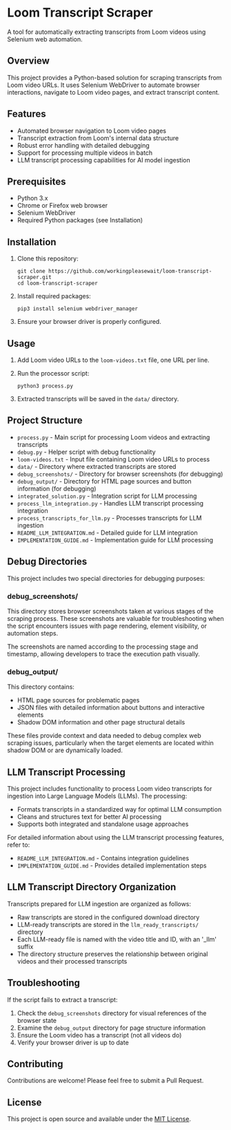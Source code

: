 # Loom Transcript Scraper

A tool for automatically extracting transcripts from Loom videos using Selenium web automation.

## Overview

This project provides a Python-based solution for scraping transcripts from Loom video URLs. It uses Selenium WebDriver to automate browser interactions, navigate to Loom video pages, and extract transcript content.

## Features

- Automated browser navigation to Loom video pages
- Transcript extraction from Loom's internal data structure
- Robust error handling with detailed debugging
- Support for processing multiple videos in batch
- LLM transcript processing capabilities for AI model ingestion

## Prerequisites

- Python 3.x
- Chrome or Firefox web browser
- Selenium WebDriver
- Required Python packages (see Installation)

## Installation

1. Clone this repository:
   ```
   git clone https://github.com/workingpleasewait/loom-transcript-scraper.git
   cd loom-transcript-scraper
   ```

2. Install required packages:
   ```
   pip3 install selenium webdriver_manager
   ```

3. Ensure your browser driver is properly configured.

## Usage

1. Add Loom video URLs to the `loom-videos.txt` file, one URL per line.

2. Run the processor script:
   ```
   python3 process.py
   ```

3. Extracted transcripts will be saved in the `data/` directory.

## Project Structure

- `process.py` - Main script for processing Loom videos and extracting transcripts
- `debug.py` - Helper script with debug functionality
- `loom-videos.txt` - Input file containing Loom video URLs to process
- `data/` - Directory where extracted transcripts are stored
- `debug_screenshots/` - Directory for browser screenshots (for debugging)
- `debug_output/` - Directory for HTML page sources and button information (for debugging)
- `integrated_solution.py` - Integration script for LLM processing
- `process_llm_integration.py` - Handles LLM transcript processing integration
- `process_transcripts_for_llm.py` - Processes transcripts for LLM ingestion
- `README_LLM_INTEGRATION.md` - Detailed guide for LLM integration
- `IMPLEMENTATION_GUIDE.md` - Implementation guide for LLM processing

## Debug Directories

This project includes two special directories for debugging purposes:

### debug_screenshots/

This directory stores browser screenshots taken at various stages of the scraping process. These screenshots are valuable for troubleshooting when the script encounters issues with page rendering, element visibility, or automation steps.

The screenshots are named according to the processing stage and timestamp, allowing developers to trace the execution path visually.

### debug_output/

This directory contains:
- HTML page sources for problematic pages
- JSON files with detailed information about buttons and interactive elements
- Shadow DOM information and other page structural details

These files provide context and data needed to debug complex web scraping issues, particularly when the target elements are located within shadow DOM or are dynamically loaded.

## LLM Transcript Processing

This project includes functionality to process Loom video transcripts for ingestion into Large Language Models (LLMs). The processing:

- Formats transcripts in a standardized way for optimal LLM consumption
- Cleans and structures text for better AI processing
- Supports both integrated and standalone usage approaches

For detailed information about using the LLM transcript processing features, refer to:
- `README_LLM_INTEGRATION.md` - Contains integration guidelines
- `IMPLEMENTATION_GUIDE.md` - Provides detailed implementation steps

## LLM Transcript Directory Organization

Transcripts prepared for LLM ingestion are organized as follows:

- Raw transcripts are stored in the configured download directory
- LLM-ready transcripts are stored in the `llm_ready_transcripts/` directory
- Each LLM-ready file is named with the video title and ID, with an '_llm' suffix
- The directory structure preserves the relationship between original videos and their processed transcripts

## Troubleshooting

If the script fails to extract a transcript:

1. Check the `debug_screenshots` directory for visual references of the browser state
2. Examine the `debug_output` directory for page structure information
3. Ensure the Loom video has a transcript (not all videos do)
4. Verify your browser driver is up to date

## Contributing

Contributions are welcome! Please feel free to submit a Pull Request.

## License

This project is open source and available under the [MIT License](LICENSE).
